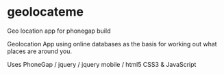 geolocateme
===========

Geo location app for phonegap build

Geolocation App using online databases as the basis for working out what places are around you.

Uses PhoneGap / jquery / jquery mobile / html5 CSS3 & JavaScript

